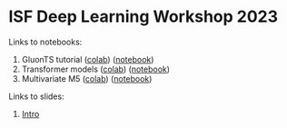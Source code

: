 # ISF Deep Learning Workshop 2023

Links to notebooks:
1. GluonTS tutorial ([colab](https://colab.research.google.com/drive/1oOQa_tsNoHgqrTLWuIT28sW9EdHiZvrx?usp=sharing)) ([notebook](./notebooks/gluonts-isf-2023.ipynb))
2. Transformer models ([colab](https://colab.research.google.com/drive/1vqZUfVl3V5QiLHLKuhNCCbS_nG28Mmzi?usp=sharing)) ([notebook](./notebooks/transformers_m4_weekly.ipynb))
3. Multivariate M5 ([colab](https://colab.research.google.com/drive/10s7dAaS_1-CLCdeP8uXIZ66rT0l0kBIu?usp=sharing)) ([notebook](./notebooks/m5_multivariate.ipynb))

Links to slides:
1. [Intro](./slides/fcst-neural.pdf)
